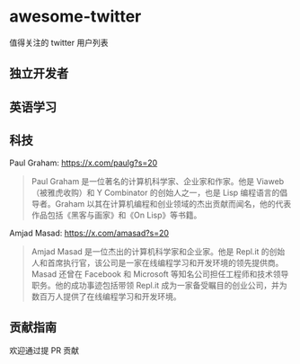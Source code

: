 # awesome-twitter

值得关注的 twitter 用户列表

## 独立开发者

## 英语学习

## 科技

Paul Graham: https://x.com/paulg?s=20

> Paul Graham 是一位著名的计算机科学家、企业家和作家。他是 Viaweb（被雅虎收购）和 Y Combinator 的创始人之一，也是 Lisp 编程语言的倡导者。Graham 以其在计算机编程和创业领域的杰出贡献而闻名，他的代表作品包括《黑客与画家》和《On Lisp》等书籍。

Amjad Masad: https://x.com/amasad?s=20

> Amjad Masad 是一位杰出的计算机科学家和企业家。他是 Repl.it 的创始人和首席执行官，该公司是一家在线编程学习和开发环境的领先提供商。Masad 还曾在 Facebook 和 Microsoft 等知名公司担任工程师和技术领导职务。他的成功事迹包括带领 Repl.it 成为一家备受瞩目的创业公司，并为数百万人提供了在线编程学习和开发环境。

## 贡献指南

欢迎通过提 PR 贡献
